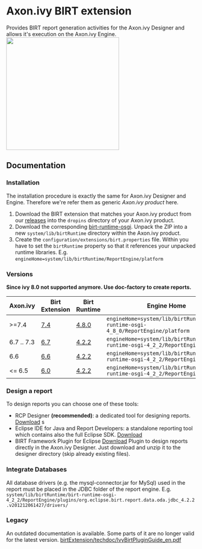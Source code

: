 # Axon.ivy BIRT extension
Provides BIRT report generation activities for the Axon.ivy Designer and allows it's execution on the Axon.ivy Engine.
<image src="https://github.com/ivy-supplements/birt-reporting/blob/master/birtExtension/techdoc/processEditorWithBirtExtension.png" width=300/>

## Documentation

### Installation
The installation procedure is exactly the same for Axon.ivy Designer and Engine. Therefore we're refer them as generic <i>Axon.ivy product</i> here.
1. Download the BIRT extension that matches your Axon.ivy product from our [releases](https://github.com/ivy-supplements/birt-reporting/releases) into the `dropins` directory of your Axon.ivy product.
2. Download the corresponding [birt-runtime-osgi](https://download.eclipse.org/birt/downloads/#runtime). Unpack the ZIP into a new `system/lib/birtRuntime` directory within the Axon.ivy product.
3. Create the `configuration/extensions/birt.properties` file. Within you have to set the `birtRuntime` property so that it references your unpacked runtime libraries. E.g.
`engineHome=system/lib/birtRuntime/ReportEngine/platform`

### Versions

**Since ivy 8.0 not supported anymore. Use doc-factory to create reports.**

|Axon.ivy |Birt Extension |Birt Runtime |Engine Home |
|---------|---------------|-------------|------------|
|>=7.4    |[7.4](https://github.com/ivy-supplements/birt-reporting/releases/latest) |[4.8.0](https://www.eclipse.org/downloads/download.php?file=/birt/downloads/drops/R-R1-4.8.0-201806261756/birt-runtime-osgi-4.8.0-20180626.zip) |`engineHome=system/lib/birtRuntime/birt-runtime-osgi-4_8_0/ReportEngine/platform` |
|6.7 .. 7.3 |[6.7](https://github.com/ivy-supplements/birt-reporting/releases/tag/6.7.0) |[4.2.2](http://www.eclipse.org/downloads/download.php?file=/birt/downloads/drops/R-R1-4_2_2-201302161152/birt-runtime-osgi-4_2_2.zip) | `engineHome=system/lib/birtRuntime/birt-runtime-osgi-4_2_2/ReportEngine` |
|6.6      |[6.6](https://github.com/ivy-supplements/birt-reporting/releases/tag/6.6.0) |[4.2.2](http://www.eclipse.org/downloads/download.php?file=/birt/downloads/drops/R-R1-4_2_2-201302161152/birt-runtime-osgi-4_2_2.zip) | `engineHome=system/lib/birtRuntime/birt-runtime-osgi-4_2_2/ReportEngine` |
|<= 6.5    |[6.0](https://github.com/ivy-supplements/birt-reporting/releases/tag/6.0.0) |[4.2.2](http://www.eclipse.org/downloads/download.php?file=/birt/downloads/drops/R-R1-4_2_2-201302161152/birt-runtime-osgi-4_2_2.zip) | `engineHome=system/lib/birtRuntime/birt-runtime-osgi-4_2_2/ReportEngine` |

### Design a report
To design reports you can choose one of these tools:

- RCP Designer **(recommended)**: a dedicated tool for designing reports. [Download](http://www.eclipse.org/downloads/download.php?file=/birt/downloads/drops/R-R1-4.6.0-201606072112/birt-rcp-report-designer-4.6.0-20160607-win32.win32.x86_64.zip) s
- Eclipse IDE for Java and Report Developers: a standalone reporting tool which contains also the full Eclipse SDK. [Download](https://www.eclipse.org/downloads/packages/eclipse-ide-java-and-report-developers/neonr)
- BIRT Framework Plugin for Eclipse [Download](http://www.eclipse.org/downloads/download.php?file=/birt/downloads/drops/R-R1-4.6.0-201606072112/birt-runtime-4.6.0-20160607.zip)
Plugin to design reports directly in the Axon.ivy Designer. Just download and unzip it to the designer directory (skip already existing files).

### Integrate Databases
All database drivers (e.g. the mysql-connector.jar for MySql) used in the report must be placed in the JDBC folder of the report engine. E.g.
`system/lib/birtRuntime/birt-runtime-osgi-4_2_2/ReportEngine/plugins/org.eclipse.birt.report.data.oda.jdbc_4.2.2.v201212061427/drivers/`

### Legacy
An outdated documentation is available. Some parts of it are no longer valid for the latest version. [birtExtension/techdoc/IvyBirtPluginGuide_en.pdf](https://github.com/ivy-supplements/birt-reporting/blob/master/birtExtension/techdoc/IvyBirtPluginGuide_en.pdf)
